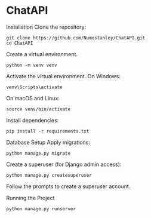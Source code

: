 # ChatAPI

Installation
Clone the repository:

```
git clone https://github.com/Numostanley/ChatAPI.git
cd ChatAPI
```

Create a virtual environment.
```
python -m venv venv
```

Activate the virtual environment.
On Windows:
```
venv\Scripts\activate
```

On macOS and Linux:
```
source venv/bin/activate
```

Install dependencies:
```
pip install -r requirements.txt
```

Database Setup
Apply migrations:
```
python manage.py migrate
```

Create a superuser (for Django admin access):
```
python manage.py createsuperuser
```
Follow the prompts to create a superuser account.

Running the Project
```
python manage.py runserver
```
